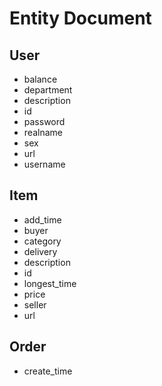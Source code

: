 # Entity Document

## User

- balance
- department
- description
- id
- password
- realname
- sex
- url
- username

## Item

- add_time
- buyer
- category
- delivery
- description
- id
- longest_time
- price
- seller
- url

## Order

- create_time
